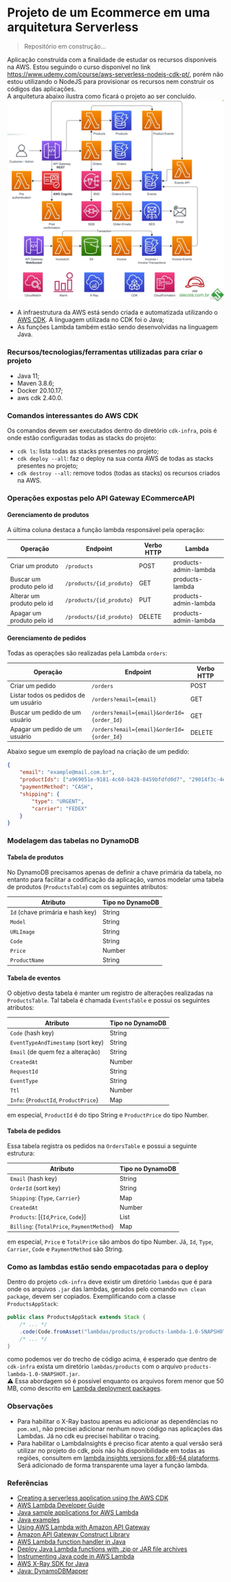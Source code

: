 # Projeto de um Ecommerce em uma arquitetura Serverless

> Repositório em construção...

Aplicação construída com a finalidade de estudar os recursos disponíveis na AWS. Estou seguindo o curso disponível no link https://www.udemy.com/course/aws-serverless-nodejs-cdk-pt/, porém não estou utilizando o NodeJS para provisionar os recursos nem construir os códigos das aplicações.  
A arquitetura abaixo ilustra como ficará o projeto ao ser concluído.  
![arquitetura do ecommerce](/images/arquitetura-ecommerce.png)

- A infraestrutura da AWS está sendo criada e automatizada utilizando o [AWS CDK](https://docs.aws.amazon.com/cdk/v2/guide/work-with-cdk-java.html). A linguagem utilizada no CDK foi o Java;
- As funções Lambda também estão sendo desenvolvidas na linguagem Java.


### Recursos/tecnologias/ferramentas utilizadas para criar o projeto
- Java 11;
- Maven 3.8.6;
- Docker 20.10.17;
- aws cdk 2.40.0.

### Comandos interessantes do AWS CDK
Os comandos devem ser executados dentro do diretório `cdk-infra`, pois é onde estão configuradas todas as stacks do projeto:
- `cdk ls`: lista todas as stacks presentes no projeto;
- `cdk deploy --all`: faz o deploy na sua conta AWS de todas as stacks presentes no projeto;
- `cdk destroy --all`: remove todos (todas as stacks) os recursos criados na AWS.

### Operações expostas pelo API Gateway ECommerceAPI

#### Gerenciamento de produtos
A última coluna destaca a função lambda responsável pela operação:

| Operação | Endpoint | Verbo HTTP | Lambda |
| -------- | -------- | ---------- | ------ |
| Criar um produto | `/products` | POST | products-admin-lambda |
| Buscar um produto pelo id | `/products/{id_produto}` | GET | products-lambda |
| Alterar um produto pelo id | `/products/{id_produto}` | PUT | products-admin-lambda |
| Apagar um produto pelo id | `/products/{id_produto}` | DELETE | products-admin-lambda |

#### Gerenciamento de pedidos

Todas as operações são realizadas pela Lambda `orders`:

| Operação | Endpoint | Verbo HTTP |
| -------- | -------- | ---------- |
| Criar um pedido | `/orders` | POST |
| Listar todos os pedidos de um usuário | `/orders?email={email}` | GET |
| Buscar um pedido de um usuário | `/orders?email={email}&orderId={order_Id}` | GET |
| Apagar um pedido de um usuário | `/orders?email={email}&orderId={order_Id}` | DELETE |

Abaixo segue um exemplo de payload na criação de um pedido:
```JSON
{
    "email": "example@mail.com.br",
    "productIds": ["a969051e-9181-4c60-b428-8459bfdfd0d7", "29014f3c-4e4b-462f-845f-fe723d29d4d7"],
    "paymentMethod": "CASH",
    "shipping": {
        "type": "URGENT",
        "carrier": "FEDEX"
    }
}
```

### Modelagem das tabelas no DynamoDB

#### Tabela de produtos
No DynamoDB precisamos apenas de definir a chave primária da tabela, no entanto para facilitar a codificação da aplicação, vamos modelar uma tabela de produtos (`ProductsTable`) com os seguintes atributos:

| Atributo | Tipo no DynamoDB |
| -------- | ---------------- |
| `Id` (chave primária e hash key) | String |
| `Model` | String |
| `URLImage` | String |
| `Code` | String |
| `Price` | Number |
| `ProductName` | String |


#### Tabela de eventos
O objetivo desta tabela é manter um registro de alterações realizadas na `ProductsTable`. Tal tabela é chamada `EventsTable` e possui os seguintes atributos:

| Atributo                            | Tipo no DynamoDB |
| ----------------------------------- | ---------------- |
| `Code` (hash key)                   | String           |
| `EventTypeAndTimestamp` (sort key)  | String           |
| `Email` (de quem fez a alteração)   | String           |
| `CreatedAt`                         | Number           |
| `RequestId`                         | String           |
| `EventType`                         | String           |
| `Ttl`                               | Number           |
| `Info`: {`ProductId`, `ProductPrice`}      | Map              |

em especial, `ProductId` é do tipo String e `ProductPrice` do tipo Number.


#### Tabela de pedidos
Essa tabela registra os pedidos na `OrdersTable` e possui a seguinte estrutura:

| Atributo                        | Tipo no DynamoDB |
| ------------------------------- | -----------------|
| `Email` (hash key)              | String           |
| `OrderId` (sort key)            | String           |
| `Shipping`: {`Type`, `Carrier`} | Map              |
| `CreatedAt`                     | Number           |
| `Products`: [{`Id`,`Price`, `Code`}] | List             |
| `Billing`: {`TotalPrice`, `PaymentMethod`} | Map   |

em especial, `Price` e `TotalPrice` são ambos do tipo Number. Já, `Id`, `Type`, `Carrier`, `Code` e `PaymentMethod` são String.

### Como as lambdas estão sendo empacotadas para o deploy

Dentro do projeto `cdk-infra` deve existir um diretório `lambdas` que é para onde os arquivos `.jar` das lambdas, gerados pelo comando `mvn clean package`, devem ser copiados. Exemplificando com a classe `ProductsAppStack`:
```java
public class ProductsAppStack extends Stack {
    /* ... */
    .code(Code.fromAsset("lambdas/products/products-lambda-1.0-SNAPSHOT.jar"))
    /* ... */
}
```
como podemos ver do trecho de código acima, é esperado que dentro de `cdk-infra` exista um diretório `lambdas/products` com o arquivo `products-lambda-1.0-SNAPSHOT.jar`.  
:warning: Essa abordagem só é possível enquanto os arquivos forem menor que 50 MB, como descrito em [Lambda deployment packages](https://docs.aws.amazon.com/lambda/latest/dg/gettingstarted-package.html).


### Observações
- Para habilitar o X-Ray bastou apenas eu adicionar as dependências no `pom.xml`, não precisei adicionar nenhum novo código nas aplicações das Lambdas. Já no cdk eu precisei habilitar o tracing.
- Para habilitar o LambdaInsights é preciso ficar atento a qual versão será utilizar no projeto do cdk, pois não há disponibilidade em todas as regiões, consultem em [lambda insights versions for x86-64 plataforms](https://docs.aws.amazon.com/AmazonCloudWatch/latest/monitoring/Lambda-Insights-extension-versionsx86-64.html). Será adicionado de forma transparente uma layer a função lambda.


### Referências
- [Creating a serverless application using the AWS CDK](https://docs.aws.amazon.com/cdk/v2/guide/serverless_example.html)
- [AWS Lambda Developer Guide](https://github.com/awsdocs/aws-lambda-developer-guide)
- [Java sample applications for AWS Lambda](https://docs.aws.amazon.com/lambda/latest/dg/java-samples.html)
- [Java examples](https://github.com/aws-samples/aws-cdk-examples/tree/master/java)
- [Using AWS Lambda with Amazon API Gateway](https://docs.aws.amazon.com/lambda/latest/dg/services-apigateway.html)
- [Amazon API Gateway Construct Library](https://docs.aws.amazon.com/cdk/api/v2/java/index.html)
- [AWS Lambda function handler in Java](https://docs.aws.amazon.com/lambda/latest/dg/java-handler.html)
- [Deploy Java Lambda functions with .zip or JAR file archives](https://docs.aws.amazon.com/lambda/latest/dg/java-package.html)
- [Instrumenting Java code in AWS Lambda](https://docs.aws.amazon.com/lambda/latest/dg/java-tracing.html)
- [AWS X-Ray SDK for Java](https://docs.aws.amazon.com/xray/latest/devguide/xray-sdk-java.html)
- [Java: DynamoDBMapper](https://docs.aws.amazon.com/amazondynamodb/latest/developerguide/DynamoDBMapper.html)
